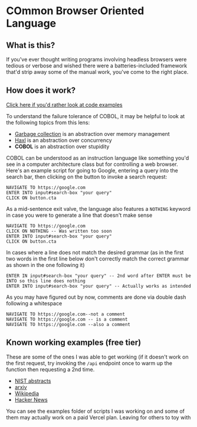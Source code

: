 # COmmon Browser Oriented Language

## What is this?

If you've ever thought writing programs involving headless browsers were tedious or verbose and wished there were a batteries-included framework that'd strip away some of the manual work, you've come to the right place.

## How does it work?

[Click here if you'd rather look at code examples](#examples)

To understand the failure tolerance of COBOL, it may be helpful to look at the following topics from this lens:

* [Garbage collection](https://en.wikipedia.org/wiki/Garbage_collection_(computer_science)) is an abstraction over memory management
* [Haxl](https://www.youtube.com/watch?v=sT6VJkkhy0o) is an abstraction over concurrency
* **COBOL** is an abstraction over stupidity

COBOL can be understood as an instruction language like something you'd see in a computer architecture class but for controlling a web browser. Here's an example script for going to Google, entering a query into the search bar, then clicking on the button to invoke a search request:

```
NAVIGATE TO https://google.com
ENTER INTO input#search-box "your query"
CLICK ON button.cta
```

As a mid-sentence exit valve, the language also features a `NOTHING` keyword in case you were to generate a line that doesn't make sense

```
NAVIGATE TO https://google.com
CLICK ON NOTHING -- Was written too soon
ENTER INTO input#search-box "your query"
CLICK ON button.cta
```

In cases where a line does not match the desired grammar (as in the first two words in the first line below don't correctly match the correct grammar as shown in the one following it)

```
ENTER IN input#search-box "your query" -- 2nd word after ENTER must be INTO so this line does nothing
ENTER INTO input#search-box "your query" -- Actually works as intended
```

As you may have figured out by now, comments are done via double dash following a whitespace

```
NAVIGATE TO https://google.com--not a comment
NAVIGATE TO https://google.com -- is a comment
NAVIGATE TO https://google.com --also a comment
```

## Known working examples (free tier)

These are some of the ones I was able to get working (if it doesn't work on the first request, try invoking the `/api` endpoint once to warm up the function then requesting a 2nd time.

- [NIST abstracts](https://github.com/yevbar/browserless/blob/master/cobol/examples/nist.cobol)
- [arxiv](https://github.com/yevbar/browserless/blob/master/cobol/examples/arxiv.cobol)
- [Wikipedia](https://github.com/yevbar/browserless/blob/master/cobol/examples/wikipedia.cobol)
- [Hacker News](https://github.com/yevbar/browserless/blob/master/cobol/examples/example.cobol)

You can see the examples folder of scripts I was working on and some of them may actually work on a paid Vercel plan. Leaving for others to toy with
